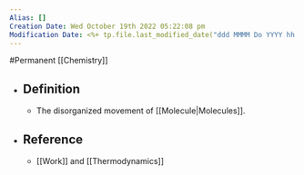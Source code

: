 ```yaml
---
Alias: []
Creation Date: Wed October 19th 2022 05:22:08 pm 
Modification Date: <%+ tp.file.last_modified_date("ddd MMMM Do YYYY hh:mm:ss a") %>
---
```

#Permanent [[Chemistry]]

- ## Definition
	- The disorganized movement of [[Molecule|Molecules]].
- ## Reference
	- [[Work]] and [[Thermodynamics]]